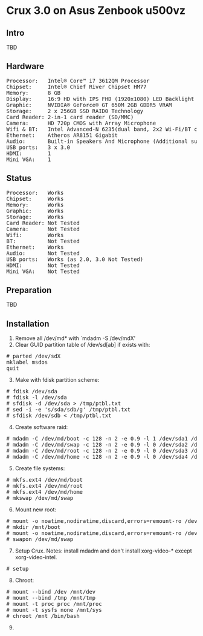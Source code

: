 Crux 3.0 on Asus Zenbook u500vz
===============================

Intro
-----

TBD

Hardware
--------

<pre>
Processor:   Intel® Core™ i7 3612QM Processor
Chipset:     Intel® Chief River Chipset HM77
Memory:      8 GB
Display:     16:9 HD with IPS FHD (1920x1080) LED Backlight anti-glare
Graphic:     NVIDIA® GeForce® GT 650M 2GB GDDR5 VRAM
Storage:     2 x 256GB SSD RAID0 Technology
Card Reader: 2-in-1 card reader (SD/MMC)
Camera:	     HD 720p CMOS with Array Microphone
Wifi & BT:   Intel Advanced-N 6235(dual band, 2x2 Wi-Fi/BT combo HMC module)
Ethernet:    Atheros AR8151 Gigabit
Audio:       Built-in Speakers And Microphone (Additional subwoofer)
USB ports:   3 x 3.0
HDMI:        1
Mini VGA:    1
</pre>

Status
------
<pre>
Processor:   Works
Chipset:     Works
Memory:      Works
Graphic:     Works
Storage:     Works
Card Reader: Not Tested
Camera:      Not Tested
Wifi:        Works
BT:          Not Tested
Ethernet:    Works
Audio:       Not Tested
USB ports:   Works (as 2.0, 3.0 Not Tested)
HDMI:        Not Tested
Mini VGA:    Not Tested
</pre>

Preparation
-----------

TBD

Installation
------------

1. Remove all /dev/md* with `mdadm -S /dev/mdX'
2. Clear GUID partition table  of /dev/sd[ab] if exists with:
<pre>
# parted /dev/sdX
mklabel msdos
quit
</pre>
3. Make with fdisk partition scheme:
<pre>
# fdisk /dev/sda
# fdisk -l /dev/sda
# sfdisk -d /dev/sda > /tmp/ptbl.txt
# sed -i -e 's/sda/sdb/g' /tmp/ptbl.txt
# sfdisk /dev/sdb < /tmp/ptbl.txt
</pre>
4. Create software raid:
<pre>
# mdadm -C /dev/md/boot -c 128 -n 2 -e 0.9 -l 1 /dev/sda1 /dev/sdb1
# mdadm -C /dev/md/swap -c 128 -n 2 -e 0.9 -l 0 /dev/sda2 /deb/sdb2
# mdadm -C /dev/md/root -c 128 -n 2 -e 0.9 -l 0 /dev/sda3 /dev/sdb3
# mdadm -C /dev/md/home -c 128 -n 2 -e 0.9 -l 0 /dev/sda4 /dev/sdb4
</pre>
5. Create file systems:
<pre>
# mkfs.ext4 /dev/md/boot
# mkfs.ext4 /dev/md/root
# mkfs.ext4 /dev/md/home
# mkswap /dev/md/swap
</pre>
6. Mount new root:
<pre>
# mount -o noatime,nodiratime,discard,errors=remount-ro /dev/md/root /mnt
# mkdir /mnt/boot
# mount -o noatime,nodiratime,discard,errors=remount-ro /dev/md/boot /mnt/boot
# swapon /dev/md/swap
</pre>
7. Setup Crux. Notes: install mdadm and don't install xorg-video-* except xorg-video-intel.
<pre>
# setup
</pre>
8. Chroot:
<pre>
# mount --bind /dev /mnt/dev
# mount --bind /tmp /mnt/tmp
# mount -t proc proc /mnt/proc
# mount -t sysfs none /mnt/sys
# chroot /mnt /bin/bash
</pre>
9. 
